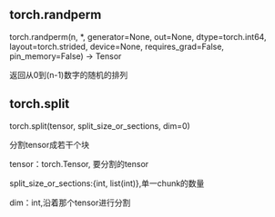 ## torch.randperm

torch.randperm(n, *, generator=None, out=None, dtype=torch.int64, layout=torch.strided, device=None, requires_grad=False, pin_memory=False) → Tensor

返回从0到(n-1)数字的随机的排列

## torch.split

torch.split(tensor, split_size_or_sections, dim=0)

分割tensor成若干个块

tensor：torch.Tensor, 要分割的tensor

split_size_or_sections:{int, list(int)},单一chunk的数量

dim：int,沿着那个tensor进行分割



